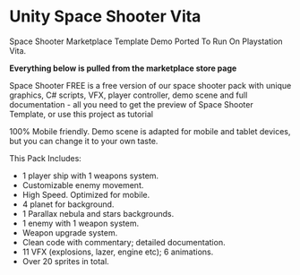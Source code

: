 # Unity Space Shooter Vita
 Space Shooter Marketplace Template Demo Ported To Run On Playstation Vita.

**Everything below is pulled from the marketplace store page**

Space Shooter FREE is a free version of our space shooter pack with unique graphics, C# scripts, VFX, player controller, demo scene and full documentation - all you need to get the preview of Space Shooter Template, or use this project as tutorial

100% Mobile friendly. Demo scene is adapted for mobile and tablet devices, but you can change it to your own taste.

This Pack Includes:
- 1 player ship with 1 weapons system.
- Customizable enemy movement.
- High Speed. Optimized for mobile.
- 4 planet for background.
- 1 Parallax nebula and stars backgrounds.
- 1 enemy with 1 weapon system.
- Weapon upgrade system.
- Clean code with commentary; detailed documentation.
- 11 VFX (explosions, lazer, engine etc); 6 animations.
- Over 20 sprites in total.